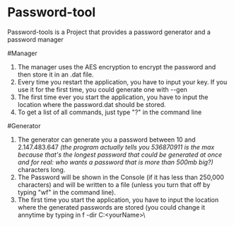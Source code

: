 
# Password-tool

Password-tools is a Project that provides a password generator and a password manager

#Manager
1. The manager uses the AES encryption to encrypt the password and then store it in an 	.dat file.
2. Every time you restart the application, you have to input your key. If you use it for the first time, you could generate one with --gen
3. The first time ever you start the application, you have to input the location where the password.dat should be stored.
4. To get a list of all commands, just type "?" in the command line

#Generator
 1.  The generator can generate you a password between 10 and 2.147.483.647 *(the program actually tells you 536870911 is the max because that's the longest password that could be generated at once and for real: who wants a password that is more than 500mb big?)* characters long.
 2. The Password will be shown in the Console (if it has less than 250,000 characters) and will be written to a file (unless you turn that off by typing "wf" in the command line).
 3. The first time you start the application, you have to input the location where the generated passwords are stored (you could change it annytime by typing in f -dir 
 C:\<yourName>\\<folde>
